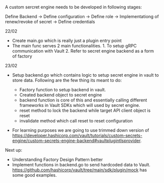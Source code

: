 A custom sercret engine needs to be developed in following stages:

Define Backend -> Define configuration -> Define role -> Implementationg of renew/revoke of secret -> Define credentials


22/02
* Create main.go which is really just a plugin entry point
* The main func serves 2 main functionalities. 1. To setup gRPC communication with Vault 2. Refer to secret engine backend as a form of factory

23/02
* Setup backend.go which contains logic to setup secret engine in vault to store data. Following are the few thing its meant to do:
    * Factory function to setup backend in vault. 
    * Created backend object to secret engine
    * backend function is core of this and essentially  calling different frameworks in Vault SDKs which will used by secret engine. 
    * reset method to lock the backend while target API client object is reset
    * invalidate method which call reset to reset configuration

* For learning purposes we are going to use trimmed down version of https://developer.hashicorp.com/vault/tutorials/custom-secrets-engine/custom-secrets-engine-backend#vaultplugintlsprovider. 

Next up:

* Understanding Factory Design Pattern better
* Implement functions in backend.go to send hardcoded data to Vault. https://github.com/hashicorp/vault/tree/main/sdk/plugin/mock has some good examples.


